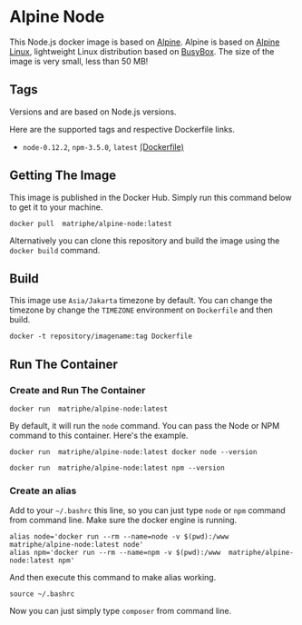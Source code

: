 # Alpine Node

This Node.js docker image is based on [Alpine](https://hub.docker.com/_/alpine/). Alpine is based on [Alpine Linux](http://www.alpinelinux.org), lightweight Linux distribution based on [BusyBox](https://hub.docker.com/_/busybox/). The size of the image is very small, less than 50 MB!

## Tags

Versions and are based on Node.js versions.

Here are the supported tags and respective Dockerfile links.

 * `node-0.12.2`, `npm-3.5.0`, `latest` [(Dockerfile)](https://github.com/matriphe/docker-alpine-node/blob/master/Dockerfile)
 
## Getting The Image

This image is published in the Docker Hub. Simply run this command below to get it to your machine.

```Shell
docker pull  matriphe/alpine-node:latest
```

Alternatively you can clone this repository and build the image using the `docker build` command.

## Build

This image use `Asia/Jakarta` timezone by default. You can change the timezone by change the `TIMEZONE` environment on `Dockerfile` and then build.

```Shell
docker -t repository/imagename:tag Dockerfile
```
## Run The Container

### Create and Run The Container

```Shell
docker run  matriphe/alpine-node:latest
```

By default, it will run the `node` command. You can pass the Node or NPM command to this container. Here's the example.

```Shell
docker run  matriphe/alpine-node:latest docker node --version
```

```Shell
docker run  matriphe/alpine-node:latest npm --version
```

### Create an alias

Add to your `~/.bashrc` this line, so you can just type `node` or `npm` command from command line. Make sure the docker engine is running.

```Shell
alias node='docker run --rm --name=node -v $(pwd):/www  matriphe/alpine-node:latest node'
alias npm='docker run --rm --name=npm -v $(pwd):/www  matriphe/alpine-node:latest npm'
```

And then execute this command to make alias working.

```Shell
source ~/.bashrc
```

Now you can just simply type `composer` from command line.